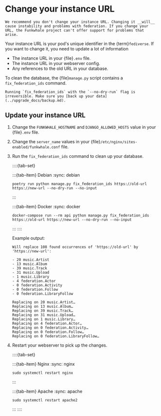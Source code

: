 # Change your instance URL

```{danger}
We recommend you don't change your instance URL. Changing it __will__ cause instability and problems with federation. If you change your URL, the Funkwhale project can't offer support for problems that arise.
```

Your instance URL is your pod's unique identifier in the {term}`fediverse`. If you want to change it, you need to update a lot of information

- The instance URL in your {file}`.env` file.
- The instance URL in your webserver config.
- Any references to the old URL in your database.

To clean the database, the {file}`manage.py` script contains a `fix_federation_ids` command.

```{warning}
Running `fix_federation_ids` with the `--no-dry-run` flag is irreversible. Make sure you [back up your data](../upgrade_docs/backup.md).
```

## Update your instance URL

1. Change the `FUNKWHALE_HOSTNAME` and `DJANGO_ALLOWED_HOSTS` value in your {file}`.env` file.
2. Change the `server_name` values in your {file}`/etc/nginx/sites-enabled/funkwhale.conf` file.
3. Run the `fix_federation_ids` command to clean up your database.

   ::::{tab-set}

   :::{tab-item} Debian
   :sync: debian

   ```{code} bash
   poetry run python manage.py fix_federation_ids https://old-url https://new-url --no-dry-run --no-input
   ```

   :::

   :::{tab-item} Docker
   :sync: docker

   ```{code} bash
   docker-compose run --rm api python manage.py fix_federation_ids https://old-url https://new-url --no-dry-run --no-input
   ```

   :::
   ::::

   Example output:

   ```{code-block} text
   Will replace 108 found occurrences of 'https://old-url' by 'https://new-url':

   - 20 music.Artist
   - 13 music.Album
   - 39 music.Track
   - 31 music.Upload
   - 1 music.Library
   - 4 federation.Actor
   - 0 federation.Activity
   - 0 federation.Follow
   - 0 federation.LibraryFollow

   Replacing on 20 music.Artist…
   Replacing on 13 music.Album…
   Replacing on 39 music.Track…
   Replacing on 31 music.Upload…
   Replacing on 1 music.Library…
   Replacing on 4 federation.Actor…
   Replacing on 0 federation.Activity…
   Replacing on 0 federation.Follow…
   Replacing on 0 federation.LibraryFollow…
   ```

4. Restart your webserver to pick up the changes.

   ::::{tab-set}

   :::{tab-item} Nginx
   :sync: nginx

   ```{code} bash
   sudo systemctl restart nginx
   ```

   :::

   :::{tab-item} Apache
   :sync: apache

   ```{code} bash
   sudo systemctl restart apache2
   ```

   :::
   ::::
